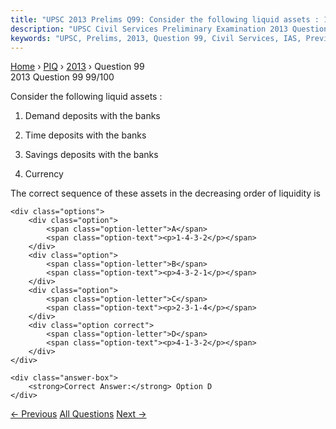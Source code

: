 ```yaml
---
title: "UPSC 2013 Prelims Q99: Consider the following liquid assets : 1. Demand deposits wi..."
description: "UPSC Civil Services Preliminary Examination 2013 Question 99 with options and answer"
keywords: "UPSC, Prelims, 2013, Question 99, Civil Services, IAS, Previous Year Questions"
---
```


<nav class="breadcrumb">
    <a href="../../">Home</a>
    <span>›</span>
    <a href="../">PIQ</a>
    <span>›</span>
    <a href="./">2013</a>
    <span>›</span>
    <span>Question 99</span>
</nav>

<div class="question-header">
    <div class="question-meta">
        <span class="year-badge">2013</span>
        <span class="question-number">Question 99</span>
        <span class="progress">99/100</span>
    </div>
    <div class="progress-bar">
        <div class="progress-fill" style="width: 99.0%"></div>
    </div>
</div>

<div class="question-content">
    <div class="question-text">
        <p>Consider the following liquid assets :</p>
<ol>
<li>
<p>Demand deposits with the banks</p>
</li>
<li>
<p>Time deposits with the banks</p>
</li>
<li>
<p>Savings deposits with the banks</p>
</li>
<li>
<p>Currency</p>
</li>
</ol>
<p>The correct sequence of these assets in the decreasing order of liquidity is</p>
    </div>
    
    <div class="options">
        <div class="option">
            <span class="option-letter">A</span>
            <span class="option-text"><p>1-4-3-2</p></span>
        </div>
        <div class="option">
            <span class="option-letter">B</span>
            <span class="option-text"><p>4-3-2-1</p></span>
        </div>
        <div class="option">
            <span class="option-letter">C</span>
            <span class="option-text"><p>2-3-1-4</p></span>
        </div>
        <div class="option correct">
            <span class="option-letter">D</span>
            <span class="option-text"><p>4-1-3-2</p></span>
        </div>
    </div>

    <div class="answer-box">
        <strong>Correct Answer:</strong> Option D
    </div>
</div>

<div class="question-nav">
    <a href="../q098-consider-the-following-pairs-tribe-state-1-limboo/" class="nav-btn prev">← Previous</a>
    <a href="../" class="nav-btn center">All Questions</a>
    <a href="../q100-in-the-context-of-indian-economy-open-market-opera/" class="nav-btn next">Next →</a>
</div>
